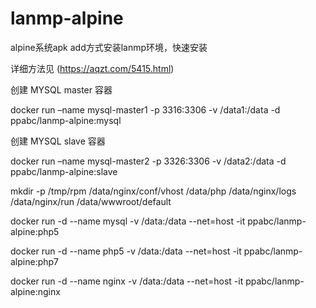 # lanmp-alpine

alpine系统apk add方式安装lanmp环境，快速安装

详细方法见 (https://aqzt.com/5415.html)

创建 MYSQL master 容器

docker run –name mysql-master1 -p 3316:3306 -v /data1:/data -d ppabc/lanmp-alpine:mysql

创建 MYSQL slave 容器

docker run –name mysql-master2 -p 3326:3306 -v /data2:/data -d ppabc/lanmp-alpine:slave

mkdir -p /tmp/rpm /data/nginx/conf/vhost /data/php /data/nginx/logs /data/nginx/run /data/wwwroot/default

docker run -d --name mysql -v /data:/data --net=host -it ppabc/lanmp-alpine:php5

docker run -d --name php5 -v /data:/data --net=host -it ppabc/lanmp-alpine:php7

docker run -d --name nginx -v /data:/data --net=host -it ppabc/lanmp-alpine:nginx
